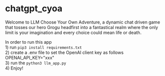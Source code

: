 # chatgpt_cyoa

Welcome to LLM Choose Your Own Adventure, a dynamic chat driven game that tosses our hero Grogu headfirst into
a fantastical realm where the only limit is your imagination and every choice could mean life or death.

In order to run this app <br/>
    1) run `pip3 install requirements.txt`<br/>
    2) create a .env file to set the OpenAI client key as follows<br/>
        OPENAI_API_KEY="xxx"<br/>
    3) run the `python3 llm_app.py`<br/>
    4) Enjoy!